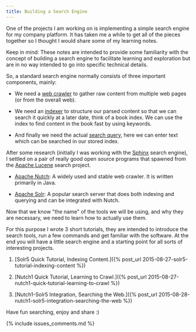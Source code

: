 ```yaml
---
title: Building a Search Engine
---
```


One of the projects I am working on is implementing a simple search engine for
my company platform. It has taken me a while to get all of the pieces together
so I thought I would share some of my learning notes.

Keep in mind: These notes are intended to provide some familiarity with the
concept of building a search engine to facilitate learning and exploration but
are in no way intended to go into specific technical details.

So, a standard search engine normally consists of three important components,
mainly:

* We need a [web crawler](https://en.wikipedia.org/wiki/Web_crawler) to gather 
raw content from multiple web pages (or from the overall web).

* We need an [indexer](https://en.wikipedia.org/wiki/Search_engine_indexing) 
to structure our parsed content so that we can search it quickly at a later 
date, think of a book index. We can use the index to find content in the 
book fast by using keywords.

* And finally we need the actual [search query](https://en.wikipedia.org/wiki/Web_search_query), 
here we can enter text which can be searched in our stored index.

After some research (initially I was working with the
[Sphinx](https://en.wikipedia.org/wiki/Sphinx_%28search_engine%29) search
engine), I settled on a pair of really good open source programs that spawned
from the [Apache Lucene](https://en.wikipedia.org/wiki/Lucene) search project.

* [Apache Nutch](https://en.wikipedia.org/wiki/Nutch): A widely used and 
stable web crawler. It is written primarily in Java.

* [Apache Solr](https://en.wikipedia.org/wiki/Apache_Solr): A popular search 
server that does both indexing and querying and can be integrated with Nutch.

Now that we know "the name" of the tools we will be using, and why they are
necessary, we need to learn how to actually use them.

For this purpose I wrote 3 short tutorials, they are intended to introduce the
search tools, run a few commands and get familiar with the software. At the end
you will have a little search engine and a starting point for all sorts of
interesting projects.

1. [Solr5 Quick Tutorial, Indexing Content.]({% post_url 2015-08-27-solr5-tutorial-indexing-content %})

2. [Nutch1 Quick Tutorial, Learning to Crawl.]({% post_url 2015-08-27-nutch1-quick-tutorial-learning-to-crawl %})

3. [Nutch1-Solr5 Integration, Searching the Web.]({% post_url 2015-08-28-nutch1-solr5-integration-searching-the-web %})

Have fun searching, enjoy and share :)

{% include issues_comments.md %}
